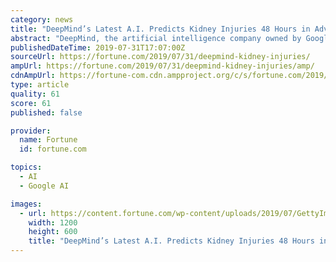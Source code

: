```yaml
---
category: news
title: "DeepMind’s Latest A.I. Predicts Kidney Injuries 48 Hours in Advance"
abstract: "DeepMind, the artificial intelligence company owned by Google parent Alphabet, has developed software capable of predicting which hospital patients will develop a common and potentially life ..."
publishedDateTime: 2019-07-31T17:07:00Z
sourceUrl: https://fortune.com/2019/07/31/deepmind-kidney-injuries/
ampUrl: https://fortune.com/2019/07/31/deepmind-kidney-injuries/amp/
cdnAmpUrl: https://fortune-com.cdn.ampproject.org/c/s/fortune.com/2019/07/31/deepmind-kidney-injuries/amp/
type: article
quality: 61
score: 61
published: false

provider:
  name: Fortune
  id: fortune.com

topics:
  - AI
  - Google AI

images:
  - url: https://content.fortune.com/wp-content/uploads/2019/07/GettyImages-1065657954.jpg?resize=1200,600
    width: 1200
    height: 600
    title: "DeepMind’s Latest A.I. Predicts Kidney Injuries 48 Hours in Advance"
---
```

